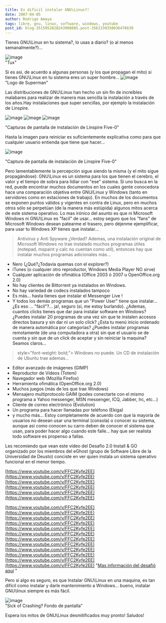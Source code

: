 ```yaml
---
title: Es dificil instalar GNU\Linux?!
date: 2007-04-05
author: Rodrigo Amaya
tags: libre, gnu, linux, software, windows, youtube
post_id: blog-3515952828243908885.post-3561339350036476639
---
```


Tienes GNU\Linux en tu sistema?, lo usas a diario? (o al menos semanalmente?)...

![image](https://bp2.blogger.com/_ayvorITawE4/RhUD_rQFkFI/AAAAAAAAAQA/jJE4HoWB1lE/s200/happytux.png)    
"Tux"

Si es asi, de acuerdo a algunas personas (y los que propagan el mito) si tienes GNU\Linux en tu sistema eres un super hombre...
![image](https://bp0.blogger.com/_ayvorITawE4/RhUEJLQFkGI/AAAAAAAAAQI/pYLVinosLSY/s320/superlogo.jpeg)    
"Logo de Superman"

Las distribuciones de GNU\Linux han hecho un sin fin de increíbles malabares para realizar de manera mas sencilla la instalación a través de los años.Hay instalaciones que super sencillas, por ejemplo la instalación de Linspire.

![image](https://www.ffnn.nl/media/.gallery/image213.png)    ![image](https://www.ffnn.nl/media/.gallery/image237.png)    ![image](https://www.ffnn.nl/media/.gallery/image238.png)    

"Capturas de pantalla de
instalación de Linspire Five-0"

Hasta la imagen para reiniciar es suficientemente explicativa como para que cualquier usuario entienda que tiene que hacer...

![image](https://www.ffnn.nl/media/.gallery/image239.png)    

"Captura de pantalla de
instalación de Linspire Five-0"

Pero lamentablemente la percepción sigue siendo la misma (y el mito sigue propagándose): GNU\Linux es un sistema para los que tienen el cerebro, el valor y el tiempo de sobra para lidiar con "ese" sistema. Si uno busca en la red, puede encontrar muchos documentos en los cuales gente conocedora hace una comparación objetiva entre GNU/Linux y Windows (tanto en servidores como en estaciones de trabajo). En muchos de los documentos se exponen puntos válidos y vigentes en contra de Linux, pero en muchos otros sólo se perpetúan (de la manera más estúpida) algunos mitos acerca de este sistema operativo. Lo mas irónico del asunto es que ni Microsoft Windows ni GNU\Linux es "facil" de usar... estoy seguro que los "fans" de Microsoft Windows desean patearme el trasero, pero déjenme ejemplificar, para usar tu Windows XP tienes que instalar...
> Antivirus y Anti
> Spyware
¿Verdad? Ademas, una instalación original de Microsoft Windows no trae instalado muchos programas útiles (notepad, mspaint y calc no cuentan como util), entonces hay que instalar muchos programas adicionales más...

- Nero (¿Qué?¿Todavía quemas con el explorer?)
- iTunes (o cualquier otro reproductor, Windows Media Player NO sirve)
- Cualquier aplicación de ofimática (Office 2003 ó 2007 u OpenOffice.org 2.0)
- No hay clientes de Bittorrent ya instalados en Windows.
- No hay variedad de codecs instalados tampoco
- Es más... hasta tienes que instalar el Messenger Live !
- Y todos los demás programas que un "Power User" tiene que instalar...
¿Es eso ... "fácil"?... ja!, seguro (si, me estoy burlando). ¿Ademas, cuantos clicks tienes que dar para instalar software en Windows? ¿Puedes instalar 20 programas de una vez sin que te instalen accesos directos basura y sin dar ni un solo click? ¿Esta tu menú inicio ordenado de manera automática por categorías? ¿Puedes instalar programas remotamente (de una computadora a otra) sin que el usuario se de cuenta y sin que de un click de aceptar y sin reiniciar la maquina? Seamos claros...

> style="font-weight: bold;"> Windows no
> puede.
Un CD de instalación de Ubuntu trae ademas...

- Editor avanzado de imágenes (GIMP)
- Reproductor de Vídeos (Totem)
- Navegador web (Mozilla Firefox)
- Herramienta ofimática (OpenOffice.org 2.0)
- Muchos juegos (más de los que trae Windows)
- Mensajero multiprotocolo GAIM (podes conectarte con el mismo programa a Yahoo messenger, MSN messenger, ICQ, Jabber, Irc, etc...)
- Cliente de correo electrónico (Evolution)
- Un programa para hacer llamadas por teléfono (Ekiga)
- y mucho más...
Estoy completamente de acuerdo con que la mayoría de usuarios no desean usar una terminal (consola) o conocer su sistema, aunque así como conocen su carro deben de conocer el sistema que usan, para poder hacer algo cuando este falle... hay que ser realista todo software es propenso a fallas.

Les recomiendo que vean este vídeo del Desafio 2.0 Install & GO organizado por los miembros del eGhost (grupo de Software Libre de la Universidad de Deusto) conciste en ver quien instala un sistema operativo funcional en el menor tiempo.

[https://www.youtube.com/v/FFC2Kyfe2EE](https://www.youtube.com/v/FFC2Kyfe2EE) [https://www.youtube.com/v/FFC2Kyfe2EE](https://www.youtube.com/v/FFC2Kyfe2EE) [https://www.youtube.com/v/FFC2Kyfe2EE](https://www.youtube.com/v/FFC2Kyfe2EE)

[https://www.youtube.com/v/FFC2Kyfe2EE](https://www.youtube.com/v/FFC2Kyfe2EE) [https://www.youtube.com/v/FFC2Kyfe2EE](https://www.youtube.com/v/FFC2Kyfe2EE) [https://www.youtube.com/v/FFC2Kyfe2EE](https://www.youtube.com/v/FFC2Kyfe2EE) [https://www.youtube.com/v/FFC2Kyfe2EE](https://www.youtube.com/v/FFC2Kyfe2EE) [https://www.youtube.com/v/FFC2Kyfe2EE](https://www.youtube.com/v/FFC2Kyfe2EE) [https://www.youtube.com/v/FFC2Kyfe2EE](https://www.youtube.com/v/FFC2Kyfe2EE)
"[Mas información del desafió aquí](https://www.e-ghost.deusto.es/phpwiki/index.php/Desafio20Blog)
"

Pero si algo es seguro, es que Instalar GNU\Linux en una maquina, es tan difícil como instalar y darle mantenimiento a Windows... bueno, instalar GNU\linux siempre es más fácil.

![image](https://www.acota.de/pics/humor/tux/dummy1024x768.jpg)    
"Sick of Crashing? Fondo de pantalla"

Espera los mitos de GNU\Linux desmitificados muy pronto! Saludos!